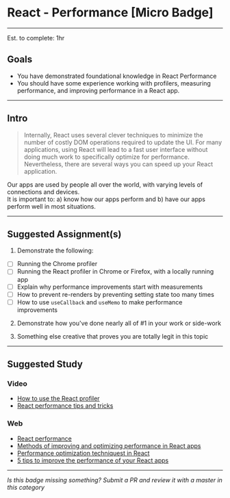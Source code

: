 # React - Performance [Micro Badge]

-----

Est. to complete: 1hr

## Goals
- You have demonstrated foundational knowledge in React Performance
- You should have some experience working with profilers, measuring performance, and improving performance in a React app.

-----

## Intro

>Internally, React uses several clever techniques to minimize the number of costly DOM operations required to 
>update the UI. For many applications, using React will lead to a fast user interface without doing much work to 
>specifically optimize for performance. Nevertheless, there are several ways you can speed up your React application.

Our apps are used by people all over the world, with varying levels of connections and devices.  
It is important to: a) know how our apps perform and b) have our apps perform well in most situations.

-----

## Suggested Assignment(s)

1) Demonstrate the following:
- [ ] Running the Chrome profiler
- [ ] Running the React profiler in Chrome or Firefox, with a locally running app
- [ ] Explain why performance improvements start with measurements
- [ ] How to prevent re-renders by preventing setting state too many times
- [ ] How to use `useCallback` and `useMemo` to make performance improvements

2) Demonstrate how you've done nearly all of #1 in your work or side-work

3) Something else creative that proves you are totally legit in this topic

-----

## Suggested Study

### Video
- [How to use the React profiler](https://www.youtube.com/watch?v=00RoZflFE34)
- [React performance tips and tricks](https://www.youtube.com/watch?v=i9mMe7Esl7Y)

### Web
- [React performance](https://reactjs.org/docs/optimizing-performance.html)
- [Methods of improving and optimizing performance in React apps](https://www.smashingmagazine.com/2020/07/methods-performance-react-apps/)
- [Performance optimization techniquest in React](https://levelup.gitconnected.com/performance-optimization-techniques-in-react-31dee64c3b5)
- [5 tips to improve the performance of your React apps](https://www.digitalocean.com/community/tutorials/react-keep-react-fast)
-----

*Is this badge missing something? Submit a PR and review it with a master in this category*
